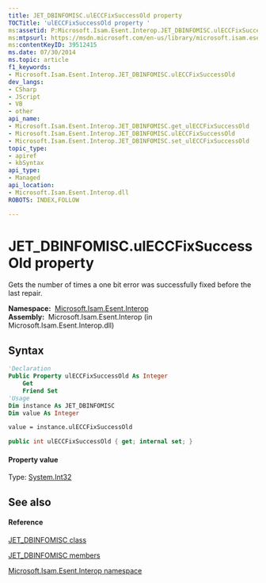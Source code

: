 ```yaml
---
title: JET_DBINFOMISC.ulECCFixSuccessOld property 
TOCTitle: 'ulECCFixSuccessOld property '
ms:assetid: P:Microsoft.Isam.Esent.Interop.JET_DBINFOMISC.ulECCFixSuccessOld
ms:mtpsurl: https://msdn.microsoft.com/en-us/library/microsoft.isam.esent.interop.jet_dbinfomisc.uleccfixsuccessold(v=EXCHG.10)
ms:contentKeyID: 39512415
ms.date: 07/30/2014
ms.topic: article
f1_keywords:
- Microsoft.Isam.Esent.Interop.JET_DBINFOMISC.ulECCFixSuccessOld
dev_langs:
- CSharp
- JScript
- VB
- other
api_name: 
- Microsoft.Isam.Esent.Interop.JET_DBINFOMISC.get_ulECCFixSuccessOld
- Microsoft.Isam.Esent.Interop.JET_DBINFOMISC.ulECCFixSuccessOld
- Microsoft.Isam.Esent.Interop.JET_DBINFOMISC.set_ulECCFixSuccessOld
topic_type: 
- apiref
- kbSyntax
api_type: 
- Managed
api_location: 
- Microsoft.Isam.Esent.Interop.dll
ROBOTS: INDEX,FOLLOW

---
```


# JET_DBINFOMISC.ulECCFixSuccessOld property

Gets the number of times a one bit error was successfully fixed before the last repair.

**Namespace:**  [Microsoft.Isam.Esent.Interop](hh596136\(v=exchg.10\).md)  
**Assembly:**  Microsoft.Isam.Esent.Interop (in Microsoft.Isam.Esent.Interop.dll)

## Syntax

``` vb
'Declaration
Public Property ulECCFixSuccessOld As Integer
    Get
    Friend Set
'Usage
Dim instance As JET_DBINFOMISC
Dim value As Integer

value = instance.ulECCFixSuccessOld
```

``` csharp
public int ulECCFixSuccessOld { get; internal set; }
```

#### Property value

Type: [System.Int32](https://docs.microsoft.com/dotnet/api/system.int32?redirectedfrom=MSDN)  

## See also

#### Reference

[JET_DBINFOMISC class](hh538867\(v=exchg.10\).md)

[JET_DBINFOMISC members](hh566148\(v=exchg.10\).md)

[Microsoft.Isam.Esent.Interop namespace](hh596136\(v=exchg.10\).md)

